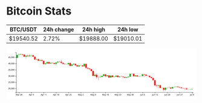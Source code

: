 # Bitcoin Stats

BTC/USDT|24h change|24h high|24h low|
|---|---|---|---|
|$19540.52|2.72%|$19888.00|$19010.01|

<img src="./chart.svg">
